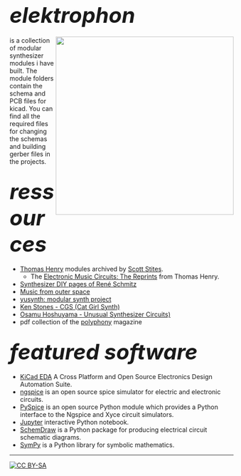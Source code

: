 # **<font size="24">*elektrophon*</font>** 

<a href="https://spielhuus.github.io/elektrophon/images/elektrophon.jpg"><img align="right" src="https://spielhuus.github.io/elektrophon/images/elektrophon_tmb.jpg" width="400"></a> is a collection of modular synthesizer modules i have built. The module folders contain the schema and PCB files for kicad. You can find all the required files for changing the schemas and building gerber files in the projects.  

## **<font size="24">*ressources*</font>** 

* [Thomas Henry](http://birthofasynth.com/Thomas_Henry/TH_main.html) modules archived by [Scott Stites](http://birthofasynth.com/index.html). 
  * The [Electronic Music Circuits: The Reprints](https://web.archive.org/web/20190907204304/https://static.miraheze.org/sdiywiki/5/5d/The_Reprint_Collection_by_Thomas_Henry_CC_BY_NC.pdf) from Thomas Henry.
* [Synthesizer DIY pages of René Schmitz](https://www.schmitzbits.de/index.html)
* [Music from outer space](http://musicfromouterspace.com/)
* [yusynth: modular synth project](http://www.yusynth.net/Modular/index_en.html)
* [Ken Stones - CGS (Cat Girl Synth)](http://www.elby-designs.com/webtek/cgs/cgs.htm)
* [Osamu Hoshuyama - Unusual Synthesizer Circuits)](http://www5b.biglobe.ne.jp/~houshu/synth/)
* pdf collection of the [polyphony](http://www.muzines.co.uk/mags/pl/all) magazine

## **<font size="24">*featured software*</font>** 

* [KiCad EDA](https://kicad-pcb.org/) A Cross Platform and Open Source Electronics Design Automation Suite.
* [ngspice](http://ngspice.sourceforge.net/index.html) is an open source spice simulator for electric and electronic circuits.
* [PySpice](https://pyspice.fabrice-salvaire.fr/releases/v1.4/overview.html) is an open source Python module which provides a Python interface to the Ngspice and Xyce circuit simulators.
* [Jupyter](https://jupyter.org/) interactive Python notebook.  
* [SchemDraw](https://schemdraw.readthedocs.io/en/latest/index.html)  is a Python package for producing electrical circuit schematic diagrams.
* [SymPy](https://docs.sympy.org/latest/index.html) is a Python library for symbolic mathematics.

---
[![CC BY-SA](https://licensebuttons.net/l/by-sa/3.0/88x31.png)](https://creativecommons.org/licenses/by-sa/4.0/)
